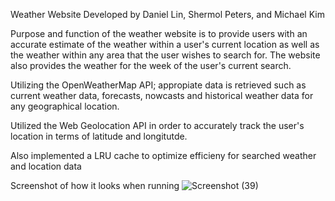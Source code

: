 Weather Website Developed by Daniel Lin, Shermol Peters, and Michael Kim

Purpose and function of the weather website is to provide users with an accurate estimate of the weather within a user's current location as well as the
weather within any area that the user wishes to search for. The website also provides the weather for the week of the user's current search.

Utilizing the OpenWeatherMap API; appropiate data is retrieved such as current weather data, forecasts, nowcasts and historical weather data for any geographical location.

Utilized the Web Geolocation API in order to accurately track the user's location in terms of latitude and longitutde. 

Also implemented a LRU cache to optimize efficieny for searched weather and location data




Screenshot of how it looks when running
![Screenshot (39)](https://github.com/mike787k/Weather-Website/assets/62160185/a2b952be-b2a9-479f-b781-c94284bfeb02)
